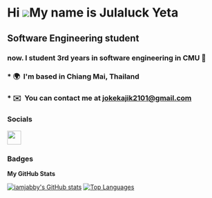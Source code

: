 # Hi ![](https://user-images.githubusercontent.com/18350557/176309783-0785949b-9127-417c-8b55-ab5a4333674e.gif)My name is Julaluck Yeta 
## Software Engineering student 
### now. I student 3rd years in software engineering in CMU 🍅  
### * 🌍  I'm based in Chiang Mai, Thailand 
### * ✉️  You can contact me at [jokekajik2101@gmail.com](mailto:jokekajik2101@gmail.com)

### Socials  <p align="left"> <a href="https://www.github.com/iamjabby" target="_blank" rel="noreferrer"> <picture> <source media="(prefers-color-scheme: dark)" srcset="https://raw.githubusercontent.com/danielcranney/readme-generator/main/public/icons/socials/github-dark.svg" /> <source media="(prefers-color-scheme: light)" srcset="https://raw.githubusercontent.com/danielcranney/readme-generator/main/public/icons/socials/github.svg" /> <img src="https://raw.githubusercontent.com/danielcranney/readme-generator/main/public/icons/socials/github.svg" width="32" height="32" /> </picture> </a></p>

### Badges

<b>My GitHub Stats</b>

<a href="http://www.github.com/iamjabby"><img src="https://github-readme-stats.vercel.app/api?username=iamjabby&show_icons=true&hide=&count_private=true&title_color=84cc16&text_color=ffffff&icon_color=facc15&bg_color=134e4a&hide_border=true&show_icons=true" alt="iamjabby's GitHub stats" /></a>
<a href="https://github.com/iamjabby" align="left"><img src="https://github-readme-stats.vercel.app/api/top-langs/?username=iamjabby&langs_count=10&title_color=84cc16&text_color=ffffff&icon_color=facc15&bg_color=134e4a&hide_border=true&locale=en&custom_title=Top%20%Languages" alt="Top Languages" /></a>
